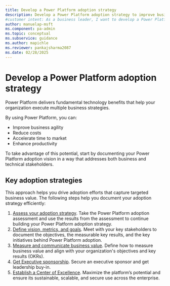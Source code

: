 ```yaml
---
title: Develop a Power Platform adoption strategy
description: Develop a Power Platform adoption strategy to improve business agility, reduce costs, and enhance productivity. Start by documenting your vision and goals.
#customer intent: As a business leader, I want to develop a Power Platform adoption strategy so that my organization can improve business agility, reduce costs, and enhance productivity.
author: manuelap-msft
ms.component: pa-admin
ms.topic: conceptual
ms.subservice: guidance
ms.author: mapichle
ms.reviewer: pankajsharma2087
ms.date: 02/28/2025
---
```


# Develop a Power Platform adoption strategy

Power Platform delivers fundamental technology benefits that help your organization execute multiple business strategies. 

By using Power Platform, you can:

- Improve business agility
- Reduce costs
- Accelerate time to market
- Enhance productivity

To take advantage of this potential, start by documenting your Power Platform adoption vision in a way that addresses both business and technical stakeholders.

##  Key adoption strategies
This approach helps you drive adoption efforts that capture targeted business value. The following steps help you document your adoption strategy efficiently:

1. [Assess your adoption strategy](take-assessment.md). Take the Power Platform adoption assessment and use the results from the assessment to continue building your Power Platform adoption strategy.
1. [Define vision, metrics, and goals](vision.md). Meet with your key stakeholders to document the objectives, the measurable key results, and the key initiatives behind Power Platform adoption.
1. [Measure and communicate business value](business-value.md). Define how to measure business value and align with your organization's objectives and key results (OKRs).
1. [Get Executive sponsorship](executive-sponsorship.md). Secure an executive sponsor and get leadership buy-in.
1. [Establish a Center of Excellence](coe.md). Maximize the platform’s potential and ensure its sustainable, scalable, and secure use across the enterprise.
